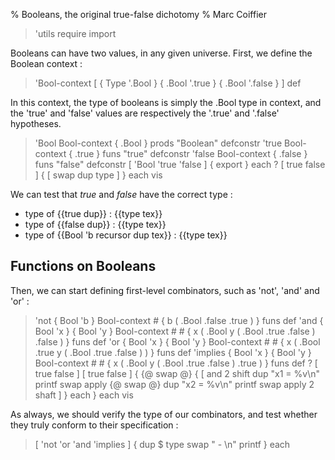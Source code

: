 % Booleans, the original true-false dichotomy
% Marc Coiffier

> 'utils require import

Booleans can have two values, in any given universe.
First, we define the Boolean context :

> 'Bool-context [ { Type '.Bool } { .Bool '.true } { .Bool '.false } ] def

In this context, the type of booleans is simply the .Bool type in
context, and the 'true' and 'false' values are respectively the '.true'
and '.false' hypotheses.

> 'Bool Bool-context { .Bool } prods  "Boolean" defconstr
> 'true Bool-context { .true } funs   "true"    defconstr 
> 'false Bool-context { .false } funs "false"   defconstr
> [ 'Bool 'true 'false ] { export } each
>? [ true false ] { [ swap dup type ] } each vis

We can test that $true$ and $false$ have the correct type :

  - type of {{true dup}} : {{type tex}}
  - type of {{false dup}} : {{type tex}}
  - type of {{Bool 'b recursor dup tex}} : {{type tex}}

Functions on Booleans
---------------------

Then, we can start defining first-level combinators, such as 'not', 'and' and 'or' :

> 'not { Bool 'b } Bool-context # { b ( .Bool .false .true ) } funs def
> 'and { Bool 'x } { Bool 'y } Bool-context # #
>   { x ( .Bool y ( .Bool .true .false ) .false ) } funs def
> 'or { Bool 'x } { Bool 'y } Bool-context # #
>   { x ( .Bool .true y ( .Bool .true .false ) ) } funs def
> 'implies { Bool 'x } { Bool 'y } Bool-context # #
>   { x ( .Bool y ( .Bool .true .false ) .true ) } funs def
>? [ true false ] [ true false ] { {@ swap @} { [ and 2 shift dup "x1 = %v\n" printf swap apply {@ swap @} dup "x2 = %v\n" printf swap apply 2 shaft ] } each } each vis

As always, we should verify the type of our combinators, and test
whether they truly conform to their specification :

> [ 'not 'or 'and 'implies ] { dup $ type swap "  - $%s : %l$\n" printf } each

